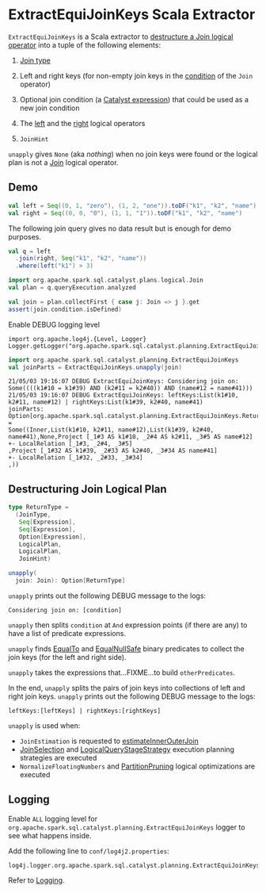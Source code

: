 # ExtractEquiJoinKeys Scala Extractor

`ExtractEquiJoinKeys` is a Scala extractor to [destructure a Join logical operator](#unapply) into a tuple of the following elements:

1. [Join type](joins.md#join-types)

1. Left and right keys (for non-empty join keys in the [condition](logical-operators/Join.md#condition) of the `Join` operator)

1. Optional join condition (a [Catalyst expression](expressions/Expression.md)) that could be used as a new join condition

1. The [left](logical-operators/Join.md#left) and the [right](logical-operators/Join.md#right) logical operators

1. `JoinHint`

`unapply` gives `None` (aka _nothing_) when no join keys were found or the logical plan is not a [Join](logical-operators/Join.md) logical operator.

## Demo

```scala
val left = Seq((0, 1, "zero"), (1, 2, "one")).toDF("k1", "k2", "name")
val right = Seq((0, 0, "0"), (1, 1, "1")).toDF("k1", "k2", "name")
```

The following join query gives no data result but is enough for demo purposes.

```scala
val q = left
  .join(right, Seq("k1", "k2", "name"))
  .where(left("k1") > 3)
```

```scala
import org.apache.spark.sql.catalyst.plans.logical.Join
val plan = q.queryExecution.analyzed
```

```scala
val join = plan.collectFirst { case j: Join => j }.get
assert(join.condition.isDefined)
```

Enable DEBUG logging level

```text
import org.apache.log4j.{Level, Logger}
Logger.getLogger("org.apache.spark.sql.catalyst.planning.ExtractEquiJoinKeys").setLevel(Level.DEBUG)
```

```scala
import org.apache.spark.sql.catalyst.planning.ExtractEquiJoinKeys
val joinParts = ExtractEquiJoinKeys.unapply(join)
```

```text
21/05/03 19:16:07 DEBUG ExtractEquiJoinKeys: Considering join on: Some((((k1#10 = k1#39) AND (k2#11 = k2#40)) AND (name#12 = name#41)))
21/05/03 19:16:07 DEBUG ExtractEquiJoinKeys: leftKeys:List(k1#10, k2#11, name#12) | rightKeys:List(k1#39, k2#40, name#41)
joinParts: Option[org.apache.spark.sql.catalyst.planning.ExtractEquiJoinKeys.ReturnType] =
Some((Inner,List(k1#10, k2#11, name#12),List(k1#39, k2#40, name#41),None,Project [_1#3 AS k1#10, _2#4 AS k2#11, _3#5 AS name#12]
+- LocalRelation [_1#3, _2#4, _3#5]
,Project [_1#32 AS k1#39, _2#33 AS k2#40, _3#34 AS name#41]
+- LocalRelation [_1#32, _2#33, _3#34]
,))
```

## <span id="unapply"> Destructuring Join Logical Plan

```scala
type ReturnType =
  (JoinType,
   Seq[Expression],
   Seq[Expression],
   Option[Expression],
   LogicalPlan,
   LogicalPlan,
   JoinHint)

unapply(
  join: Join): Option[ReturnType]
```

`unapply` prints out the following DEBUG message to the logs:

```text
Considering join on: [condition]
```

`unapply` then splits `condition` at `And` expression points (if there are any) to have a list of predicate expressions.

`unapply` finds [EqualTo](expressions/EqualTo.md) and [EqualNullSafe](expressions/EqualNullSafe.md) binary predicates to collect the join keys (for the left and right side).

`unapply` takes the expressions that...FIXME...to build `otherPredicates`.

In the end, `unapply` splits the pairs of join keys into collections of left and right join keys. `unapply` prints out the following DEBUG message to the logs:

```text
leftKeys:[leftKeys] | rightKeys:[rightKeys]
```

`unapply` is used when:

* `JoinEstimation` is requested to [estimateInnerOuterJoin](cost-based-optimization/JoinEstimation.md#estimateInnerOuterJoin)
* [JoinSelection](execution-planning-strategies/JoinSelection.md) and [LogicalQueryStageStrategy](execution-planning-strategies/LogicalQueryStageStrategy.md) execution planning strategies are executed
* `NormalizeFloatingNumbers` and [PartitionPruning](logical-optimizations/PartitionPruning.md) logical optimizations are executed

## Logging

Enable `ALL` logging level for `org.apache.spark.sql.catalyst.planning.ExtractEquiJoinKeys` logger to see what happens inside.

Add the following line to `conf/log4j2.properties`:

```text
log4j.logger.org.apache.spark.sql.catalyst.planning.ExtractEquiJoinKeys=ALL
```

Refer to [Logging](spark-logging.md).
